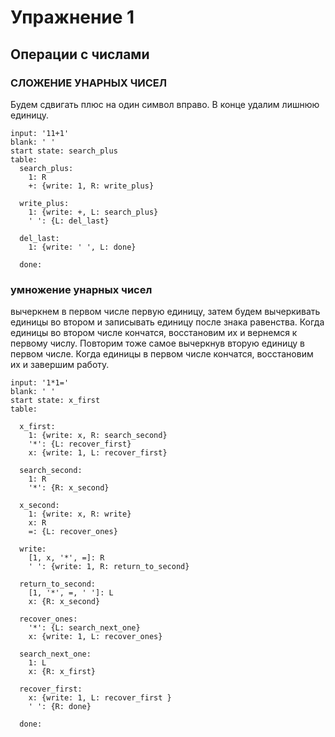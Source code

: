 # Упражнение 1
## Операции с числами

### СЛОЖЕНИЕ УНАРНЫХ ЧИСЕЛ

Будем сдвигать плюс на один символ вправо. В конце удалим лишнюю единицу.

```
input: '11+1'
blank: ' '
start state: search_plus
table:
  search_plus:
    1: R
    +: {write: 1, R: write_plus}
    
  write_plus:
    1: {write: +, L: search_plus}
    ' ': {L: del_last}
  
  del_last:
    1: {write: ' ', L: done}
    
  done:
```

### умножение унарных чисел

вычеркнем в первом числе первую единицу, затем будем вычеркивать единицы во втором и записывать единицу после знака равенства. Когда единицы во втором числе кончатся, восстановим их и вернемся к первому числу. Повторим тоже самое вычеркнув вторую единицу в первом числе. Когда единицы в первом числе кончатся, восстановим их и завершим работу.

```
input: '1*1='
blank: ' '
start state: x_first
table:

  x_first:
    1: {write: x, R: search_second}
    '*': {L: recover_first}
    x: {write: 1, L: recover_first}
  
  search_second:
    1: R
    '*': {R: x_second}

  x_second:
    1: {write: x, R: write}
    x: R
    =: {L: recover_ones}
  
  write:
    [1, x, '*', =]: R
    ' ': {write: 1, R: return_to_second}
  
  return_to_second:
    [1, '*', =, ' ']: L
    x: {R: x_second}
  
  recover_ones:
    '*': {L: search_next_one}
    x: {write: 1, L: recover_ones}
  
  search_next_one:
    1: L
    x: {R: x_first}
  
  recover_first:
    x: {write: 1, L: recover_first }
    ' ': {R: done}
    
  done:
```
